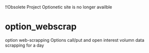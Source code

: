 !!Obsolete Project 
Optionetic site is no longer availble 

# option_webscrap
option web-scrapping
Options call/put and open interest volumn data scrapping for a day
